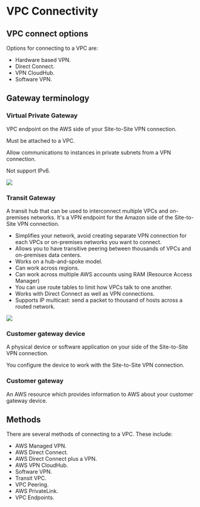 # VPC Connectivity

## VPC connect options

Options for connecting to a VPC are:
- Hardware based VPN.
- Direct Connect.
- VPN CloudHub.
- Software VPN.


## Gateway terminology

### Virtual Private Gateway

VPC endpoint on the AWS side of your Site-to-Site VPN connection.

Must be attached to a VPC.

Allow communications to instances in private subnets from a VPN connection.

Not support IPv6.

![](https://docs.aws.amazon.com/images/vpn/latest/s2svpn/images/vpn-how-it-works-vgw.png)


### Transit Gateway

A transit hub that can be used to interconnect multiple VPCs and on-premises networks. It's a VPN endpoint for the Amazon side of the Site-to-Site VPN connection.

- Simplifies your network, avoid creating separate VPN connection for each VPCs or on-premises networks you want to connect.
- Allows you to have transitive peering between thousands of VPCs and on-premises data centers.
- Works on a hub-and-spoke model.
- Can work across regions.
- Can work across multiple AWS accounts using RAM (Resource Access Manager)
- You can use route tables to limit how VPCs talk to one another.
- Works with Direct Connect as well as VPN connections.
- Supports IP multicast: send a packet to thousand of hosts across a routed network.

![](https://docs.aws.amazon.com/images/vpn/latest/s2svpn/images/vpn-how-it-works-tgw.png)


### Customer gateway device

A physical device or software application on your side of the Site-to-Site VPN connection.

You configure the device to work with the Site-to-Site VPN connection.


### Customer gateway

An AWS resource which provides information to AWS about your customer gateway device.


## Methods

There are several methods of connecting to a VPC. These include:

- AWS Managed VPN.
- AWS Direct Connect.
- AWS Direct Connect plus a VPN.
- AWS VPN CloudHub.
- Software VPN.
- Transit VPC.
- VPC Peering.
- AWS PrivateLink.
- VPC Endpoints.

